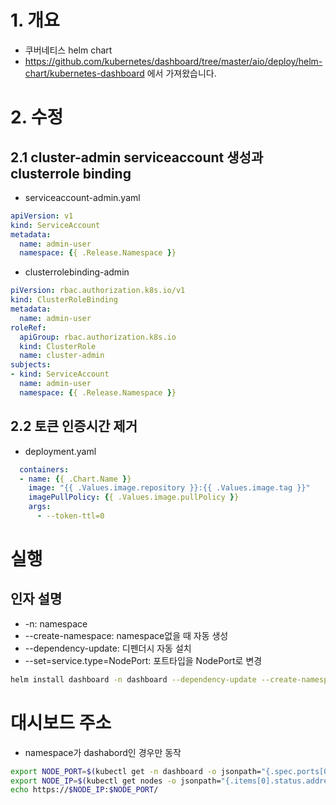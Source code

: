 # 1. 개요
* 쿠버네티스 helm chart
* https://github.com/kubernetes/dashboard/tree/master/aio/deploy/helm-chart/kubernetes-dashboard 에서 가져왔습니다.

# 2. 수정
## 2.1 cluster-admin serviceaccount 생성과 clusterrole binding
* serviceaccount-admin.yaml
```yaml
apiVersion: v1
kind: ServiceAccount
metadata:
  name: admin-user
  namespace: {{ .Release.Namespace }}
```

* clusterrolebinding-admin
```yaml
piVersion: rbac.authorization.k8s.io/v1
kind: ClusterRoleBinding
metadata:
  name: admin-user
roleRef:
  apiGroup: rbac.authorization.k8s.io
  kind: ClusterRole
  name: cluster-admin
subjects:
- kind: ServiceAccount
  name: admin-user
  namespace: {{ .Release.Namespace }}
```
## 2.2 토큰 인증시간 제거
* deployment.yaml
```yaml
  containers:
  - name: {{ .Chart.Name }}
    image: "{{ .Values.image.repository }}:{{ .Values.image.tag }}"
    imagePullPolicy: {{ .Values.image.pullPolicy }}
    args:
      - --token-ttl=0
```

# 실행
## 인자 설명
* -n: namespace
* --create-namespace: namespace없을 때 자동 생성
* --dependency-update: 디펜더시 자동 설치
* --set=service.type=NodePort: 포트타입을 NodePort로 변경

```sh
helm install dashboard -n dashboard --dependency-update --create-namespace --set=service.type=NodePort ./charts
```

# 대시보드 주소
* namespace가 dashabord인 경우만 동작
```sh
export NODE_PORT=$(kubectl get -n dashboard -o jsonpath="{.spec.ports[0].nodePort}" services dashboard-kubernetes-dashboard)
export NODE_IP=$(kubectl get nodes -o jsonpath="{.items[0].status.addresses[0].address}")
echo https://$NODE_IP:$NODE_PORT/
```